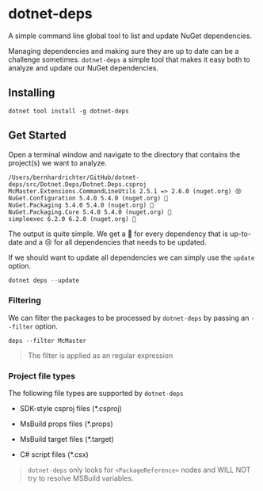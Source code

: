 # dotnet-deps

A simple command line global tool to list and update NuGet dependencies.



Managing dependencies and making sure they are up to date can be a challenge sometimes. 
`dotnet-deps` a simple tool that makes it easy both to analyze and update our NuGet dependencies.



## Installing

```shell
dotnet tool install -g dotnet-deps
```



## Get Started

Open a terminal window and navigate to the directory that contains the project(s) we want to analyze.

```shell
/Users/bernhardrichter/GitHub/dotnet-deps/src/Dotnet.Deps/Dotnet.Deps.csproj                                            
McMaster.Extensions.CommandLineUtils 2.5.1 => 2.6.0 (nuget.org) 😢
NuGet.Configuration 5.4.0 5.4.0 (nuget.org) 🍺
NuGet.Packaging 5.4.0 5.4.0 (nuget.org) 🍺
NuGet.Packaging.Core 5.4.0 5.4.0 (nuget.org) 🍺
simpleexec 6.2.0 6.2.0 (nuget.org) 🍺
```

The output is quite simple. We get a 🍺  for every dependency that is up-to-date and a 😢 for all dependencies that needs to be updated.

If we should want to update all dependencies we can simply use the `update` option.

```c#
dotnet deps --update
```



### Filtering

We can filter the packages to be processed by `dotnet-deps` by passing an `--filter` option.

```shell
deps --filter McMaster
```

> The filter is applied as an regular expression



### Project file types

The following file types are supported by `dotnet-deps`

 * SDK-style csproj files (*.csproj)

 * MsBuild props files (*.props)

 * MsBuild target files (*.target)

 * C# script files (*.csx)

   

> `dotnet-deps` only looks for `<PackageReference>` nodes and WILL NOT try to resolve MSBuild variables.

